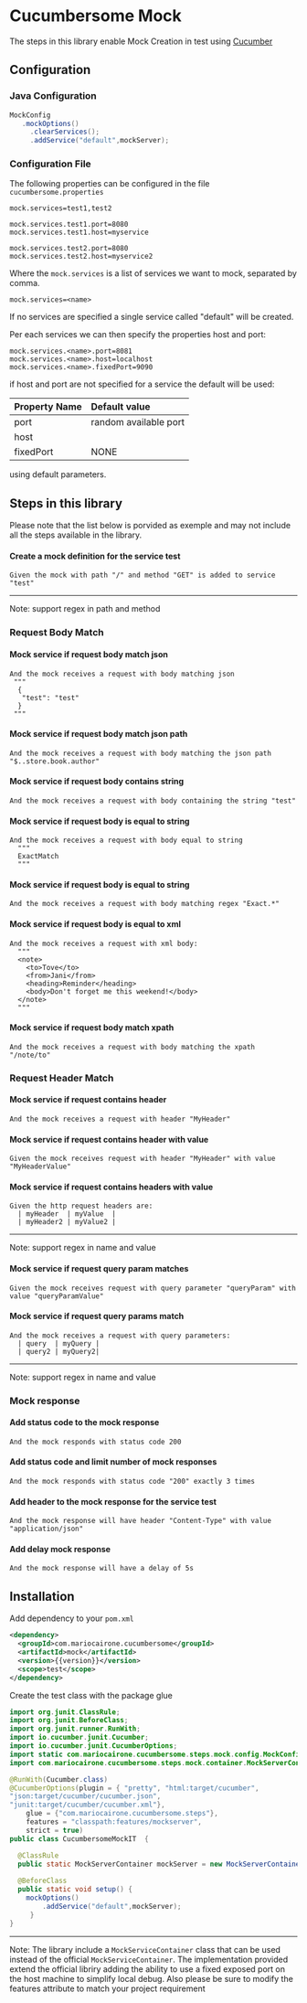 
# Cucumbersome Mock
The steps in this library enable Mock Creation in test using [Cucumber](https://cucumber.io)

## Configuration

### Java Configuration

```java
MockConfig
   .mockOptions()
     .clearServices();
     .addService("default",mockServer);
```

### Configuration File
The following properties can be configured in the file `cucumbersome.properties`

```
mock.services=test1,test2

mock.services.test1.port=8080
mock.services.test1.host=myservice

mock.services.test2.port=8080
mock.services.test2.host=myservice2

```

Where the `mock.services` is a list of services we want to mock, separated by comma.
```
mock.services=<name>
```
If no services are specified a single service called "default" will be created.

Per each services we can then specify the properties host and port:
```
mock.services.<name>.port=8081
mock.services.<name>.host=localhost
mock.services.<name>.fixedPort=9090
```

if host and port are not specified for a service the default will be used:

| Property Name | Default value         |
|:--------------|:----------------------|
| port          | random available port |
| host          | <serviceName>         |
| fixedPort     | NONE                  |


 using default parameters.

## Steps in this library

Please note that the list below is porvided as exemple and may not include all the steps available in the library.

#### Create a mock definition for the service test

```gherkin
Given the mock with path "/" and method "GET" is added to service "test"
```
---
Note: support regex in path and method

### Request Body Match

#### Mock service if request body match json
```gherkin
And the mock receives a request with body matching json
 """
  {
   "test": "test"
  }
 """
```

#### Mock service if request body match json path
```gherkin
And the mock receives a request with body matching the json path "$..store.book.author"

```

#### Mock service if request body contains string
```gherkin
And the mock receives a request with body containing the string "test"
```

#### Mock service if request body is equal to string
```gherkin
And the mock receives a request with body equal to string
  """
  ExactMatch
  """
```
#### Mock service if request body is equal to string
```gherkin
And the mock receives a request with body matching regex "Exact.*"
```

#### Mock service if request body is equal to xml
```gherkin
And the mock receives a request with xml body:
  """
  <note>
    <to>Tove</to>
    <from>Jani</from>
    <heading>Reminder</heading>
    <body>Don't forget me this weekend!</body>
  </note>    
  """
```

#### Mock service if request body match xpath
```gherkin
And the mock receives a request with body matching the xpath "/note/to"
```

### Request Header Match

#### Mock service if request contains header
```gherkin
And the mock receives a request with header "MyHeader" 
```

#### Mock service if request contains header with value
```gherkin
Given the mock receives request with header "MyHeader" with value "MyHeaderValue"
```

#### Mock service if request contains headers with value
```gherkin
Given the http request headers are:
  | myHeader  | myValue  |  
  | myHeader2 | myValue2 |   
```

---
Note: support regex in name and value

#### Mock service if request query param matches
```gherkin
Given the mock receives request with query parameter "queryParam" with value "queryParamValue"
```

#### Mock service if request query params match
```gherkin
And the mock receives a request with query parameters:
  | query  | myQuery |
  | query2 | myQuery2|
```
---
Note: support regex in name and value

### Mock response

#### Add status code to the mock response
```gherkin
And the mock responds with status code 200
```
#### Add status code and limit number of mock responses
```gherkin
And the mock responds with status code "200" exactly 3 times
```

#### Add header to the mock response for the service test
```gherkin
And the mock response will have header "Content-Type" with value "application/json"
```

#### Add delay mock response 
```gherkin
And the mock response will have a delay of 5s
```


## Installation

Add dependency to your `pom.xml`

```xml
<dependency>
  <groupId>com.mariocairone.cucumbersome</groupId>
  <artifactId>mock</artifactId>
  <version>{{version}}</version>
  <scope>test</scope>
</dependency>
```

Create the test class with the package glue

```java
import org.junit.ClassRule;
import org.junit.BeforeClass;
import org.junit.runner.RunWith;
import io.cucumber.junit.Cucumber;
import io.cucumber.junit.CucumberOptions;
import static com.mariocairone.cucumbersome.steps.mock.config.MockConfig.mockOptions;
import com.mariocairone.cucumbersome.steps.mock.container.MockServerContainer;

@RunWith(Cucumber.class)
@CucumberOptions(plugin = { "pretty", "html:target/cucumber",
"json:target/cucumber/cucumber.json",
"junit:target/cucumber/cucumber.xml"},
    glue = {"com.mariocairone.cucumbersome.steps"},
    features = "classpath:features/mockserver",
    strict = true)
public class CucumbersomeMockIT  {

  @ClassRule
  public static MockServerContainer mockServer = new MockServerContainer();
  
  @BeforeClass
  public static void setup() {
  	mockOptions()
  		.addService("default",mockServer);
	 }
}
```

---
Note: The library include a `MockServiceContainer` class that can be used instead of the official `MockServiceContainer`. The implementation provided extend the official libriry adding the ability to use a fixed exposed port on the host machine to simplify local debug. 
Also please be sure to modify the features attribute to match your project requirement
